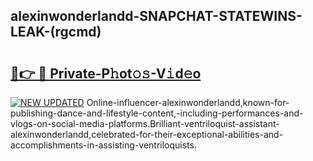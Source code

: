 ## alexinwonderlandd-SNAPCHAT-STATEWINS-LEAK-(rgcmd)


# <h2><a href="https://mediaupload.pro?-20M">🔗👉 🔴 Private-P𝚑ot𝚘𝚜-V𝚒d𝚎o</a></h2>

[![NEW UPDATED](https://i.imgur.com/0qMVB7G.gif)](https://mediaupload.pro?-20M)
Online-influencer-alexinwonderlandd,known-for-publishing-dance-and-lifestyle-content,-including-performances-and-vlogs-on-social-media-platforms.Brilliant-ventriloquist-assistant-alexinwonderlandd,celebrated-for-their-exceptional-abilities-and-accomplishments-in-assisting-ventriloquists.  